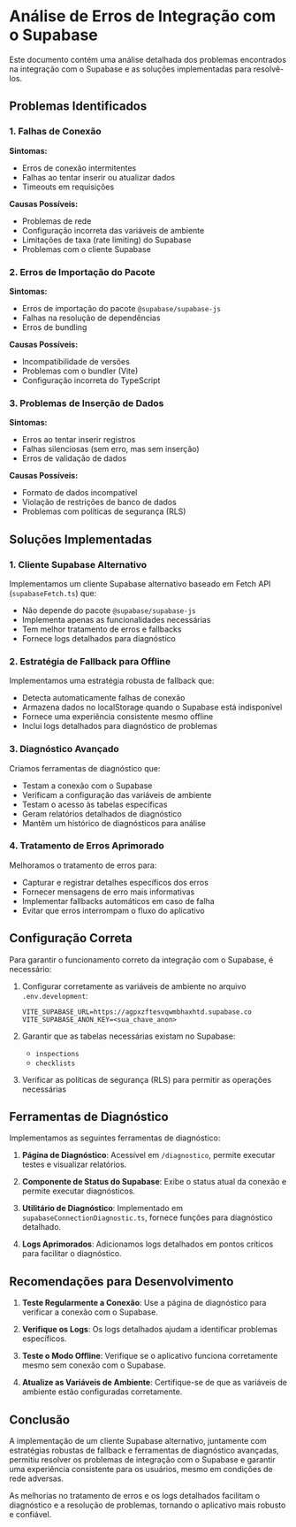 # Análise de Erros de Integração com o Supabase

Este documento contém uma análise detalhada dos problemas encontrados na integração com o Supabase e as soluções implementadas para resolvê-los.

## Problemas Identificados

### 1. Falhas de Conexão

**Sintomas:**
- Erros de conexão intermitentes
- Falhas ao tentar inserir ou atualizar dados
- Timeouts em requisições

**Causas Possíveis:**
- Problemas de rede
- Configuração incorreta das variáveis de ambiente
- Limitações de taxa (rate limiting) do Supabase
- Problemas com o cliente Supabase

### 2. Erros de Importação do Pacote

**Sintomas:**
- Erros de importação do pacote `@supabase/supabase-js`
- Falhas na resolução de dependências
- Erros de bundling

**Causas Possíveis:**
- Incompatibilidade de versões
- Problemas com o bundler (Vite)
- Configuração incorreta do TypeScript

### 3. Problemas de Inserção de Dados

**Sintomas:**
- Erros ao tentar inserir registros
- Falhas silenciosas (sem erro, mas sem inserção)
- Erros de validação de dados

**Causas Possíveis:**
- Formato de dados incompatível
- Violação de restrições de banco de dados
- Problemas com políticas de segurança (RLS)

## Soluções Implementadas

### 1. Cliente Supabase Alternativo

Implementamos um cliente Supabase alternativo baseado em Fetch API (`supabaseFetch.ts`) que:

- Não depende do pacote `@supabase/supabase-js`
- Implementa apenas as funcionalidades necessárias
- Tem melhor tratamento de erros e fallbacks
- Fornece logs detalhados para diagnóstico

### 2. Estratégia de Fallback para Offline

Implementamos uma estratégia robusta de fallback que:

- Detecta automaticamente falhas de conexão
- Armazena dados no localStorage quando o Supabase está indisponível
- Fornece uma experiência consistente mesmo offline
- Inclui logs detalhados para diagnóstico de problemas

### 3. Diagnóstico Avançado

Criamos ferramentas de diagnóstico que:

- Testam a conexão com o Supabase
- Verificam a configuração das variáveis de ambiente
- Testam o acesso às tabelas específicas
- Geram relatórios detalhados de diagnóstico
- Mantêm um histórico de diagnósticos para análise

### 4. Tratamento de Erros Aprimorado

Melhoramos o tratamento de erros para:

- Capturar e registrar detalhes específicos dos erros
- Fornecer mensagens de erro mais informativas
- Implementar fallbacks automáticos em caso de falha
- Evitar que erros interrompam o fluxo do aplicativo

## Configuração Correta

Para garantir o funcionamento correto da integração com o Supabase, é necessário:

1. Configurar corretamente as variáveis de ambiente no arquivo `.env.development`:
   ```
   VITE_SUPABASE_URL=https://agpxzftesvqwmbhaxhtd.supabase.co
   VITE_SUPABASE_ANON_KEY=<sua_chave_anon>
   ```

2. Garantir que as tabelas necessárias existam no Supabase:
   - `inspections`
   - `checklists`

3. Verificar as políticas de segurança (RLS) para permitir as operações necessárias

## Ferramentas de Diagnóstico

Implementamos as seguintes ferramentas de diagnóstico:

1. **Página de Diagnóstico**: Acessível em `/diagnostico`, permite executar testes e visualizar relatórios.

2. **Componente de Status do Supabase**: Exibe o status atual da conexão e permite executar diagnósticos.

3. **Utilitário de Diagnóstico**: Implementado em `supabaseConnectionDiagnostic.ts`, fornece funções para diagnóstico detalhado.

4. **Logs Aprimorados**: Adicionamos logs detalhados em pontos críticos para facilitar o diagnóstico.

## Recomendações para Desenvolvimento

1. **Teste Regularmente a Conexão**: Use a página de diagnóstico para verificar a conexão com o Supabase.

2. **Verifique os Logs**: Os logs detalhados ajudam a identificar problemas específicos.

3. **Teste o Modo Offline**: Verifique se o aplicativo funciona corretamente mesmo sem conexão com o Supabase.

4. **Atualize as Variáveis de Ambiente**: Certifique-se de que as variáveis de ambiente estão configuradas corretamente.

## Conclusão

A implementação de um cliente Supabase alternativo, juntamente com estratégias robustas de fallback e ferramentas de diagnóstico avançadas, permitiu resolver os problemas de integração com o Supabase e garantir uma experiência consistente para os usuários, mesmo em condições de rede adversas.

As melhorias no tratamento de erros e os logs detalhados facilitam o diagnóstico e a resolução de problemas, tornando o aplicativo mais robusto e confiável.
